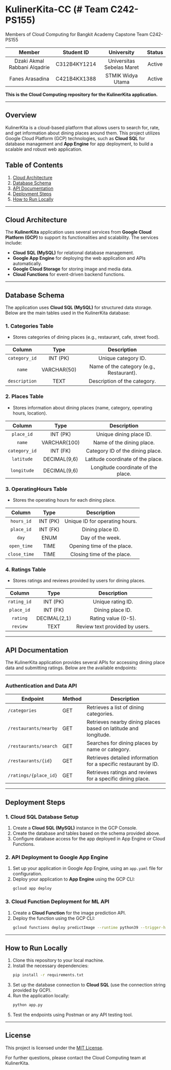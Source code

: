 # KulinerKita-CC (# Team C242-PS155)  
Members of Cloud Computing for Bangkit Academy Capstone Team C242-PS155  

| Member                  | Student ID   | University                  | Status   |  
|:-----------------------:|:------------:|:---------------------------:|:--------:|  
| Dzaki Akmal Rabbani Alqadrie | C312B4KY1214 | Universitas Sebelas Maret  | Active   |  
| Fanes Arasadina          | C421B4KX1388 | STMIK Widya Utama           | Active   |  

**This is the Cloud Computing repository for the KulinerKita application.**  

---  

## **Overview**

KulinerKita is a cloud-based platform that allows users to search for, rate, and get information about dining places around them. This project utilizes Google Cloud Platform (GCP) technologies, such as **Cloud SQL** for database management and **App Engine** for app deployment, to build a scalable and robust web application.

## **Table of Contents**

1. [Cloud Architecture](#cloud-architecture)
2. [Database Schema](#database-schema)
3. [API Documentation](#api-documentation)
4. [Deployment Steps](#deployment-steps)
5. [How to Run Locally](#how-to-run-locally)

---

## **Cloud Architecture**

The **KulinerKita** application uses several services from **Google Cloud Platform (GCP)** to support its functionalities and scalability. The services include:

- **Cloud SQL (MySQL)** for relational database management.
- **Google App Engine** for deploying the web application and APIs automatically.
- **Google Cloud Storage** for storing image and media data.
- **Cloud Functions** for event-driven backend functions.

---

## **Database Schema**

The application uses **Cloud SQL (MySQL)** for structured data storage. Below are the main tables used in the KulinerKita database:

### **1. Categories Table**

- Stores categories of dining places (e.g., restaurant, cafe, street food).

|  **Column**   |  **Type**   |             **Description**              |
| :-----------: | :---------: | :--------------------------------------: |
| `category_id` |  INT (PK)   |           Unique category ID.            |
|    `name`     | VARCHAR(50) | Name of the category (e.g., Restaurant). |
| `description` |    TEXT     |       Description of the category.       |

### **2. Places Table**

- Stores information about dining places (name, category, operating hours, location).

|  **Column**   |   **Type**   |          **Description**           |
| :-----------: | :----------: | :--------------------------------: |
|  `place_id`   |   INT (PK)   |      Unique dining place ID.       |
|    `name`     | VARCHAR(100) |     Name of the dining place.      |
| `category_id` |   INT (FK)   |  Category ID of the dining place.  |
|  `latitude`   | DECIMAL(9,6) | Latitude coordinate of the place.  |
|  `longitude`  | DECIMAL(9,6) | Longitude coordinate of the place. |

### **3. OperatingHours Table**

- Stores the operating hours for each dining place.

|  **Column**  | **Type** |        **Description**         |
| :----------: | :------: | :----------------------------: |
|  `hours_id`  | INT (PK) | Unique ID for operating hours. |
|  `place_id`  | INT (FK) |        Dining place ID.        |
|    `day`     |   ENUM   |        Day of the week.        |
| `open_time`  |   TIME   |   Opening time of the place.   |
| `close_time` |   TIME   |   Closing time of the place.   |

### **4. Ratings Table**

- Stores ratings and reviews provided by users for dining places.

| **Column**  |   **Type**   |        **Description**         |
| :---------: | :----------: | :----------------------------: |
| `rating_id` |   INT (PK)   |       Unique rating ID.        |
| `place_id`  |   INT (FK)   |        Dining place ID.        |
|  `rating`   | DECIMAL(2,1) |      Rating value (0-5).       |
|  `review`   |     TEXT     | Review text provided by users. |

---

## **API Documentation**

The KulinerKita application provides several APIs for accessing dining place data and submitting ratings. Below are the available endpoints:

---

### **Authentication and Data API**

| **Endpoint**           | **Method** | **Description**                                         |
|-------------------------|------------|---------------------------------------------------------|
| `/categories`          | GET        | Retrieves a list of dining categories.                 |
| `/restaurants/nearby`  | GET        | Retrieves nearby dining places based on latitude and longitude. |
| `/restaurants/search`  | GET        | Searches for dining places by name or category.        |
| `/restaurants/{id}`    | GET        | Retrieves detailed information for a specific restaurant by ID. |
| `/ratings/{place_id}`  | GET       | Retrieves ratings and reviews for a specific dining place.|

---

## **Deployment Steps**

### **1. Cloud SQL Database Setup**

1. Create a **Cloud SQL (MySQL)** instance in the GCP Console.
2. Create the database and tables based on the schema provided above.
3. Configure database access for the app deployed in App Engine or Cloud Functions.

### **2. API Deployment to Google App Engine**

1. Set up your application in Google App Engine, using an `app.yaml` file for configuration.
2. Deploy your application to **App Engine** using the GCP CLI:
   ```bash
   gcloud app deploy
   ```

### **3. Cloud Function Deployment for ML API**

1. Create a **Cloud Function** for the image prediction API.
2. Deploy the function using the GCP CLI:
   ```bash
   gcloud functions deploy predictImage --runtime python39 --trigger-http --allow-unauthenticated
   ```

---

## **How to Run Locally**

1. Clone this repository to your local machine.
2. Install the necessary dependencies:
   ```bash
   pip install -r requirements.txt
   ```
3. Set up the database connection to **Cloud SQL** (use the connection string provided by GCP).
4. Run the application locally:
   ```bash
   python app.py
   ```
5. Test the endpoints using Postman or any API testing tool.

---

## **License**

This project is licensed under the [MIT License](LICENSE).

For further questions, please contact the Cloud Computing team at KulinerKita.
